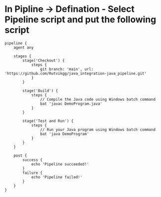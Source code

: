 # In Pipline -> Defination - Select Pipeline script and put the following script
    pipeline {
        agent any
    
        stages {
            stage('Checkout') {
                steps {
                    git branch: 'main', url: 'https://github.com/Rutvikgg/java_integration-java_pipeline.git'
                }
            }
    
            stage('Build') {
                steps {
                    // Compile the Java code using Windows batch command
                    bat 'javac DemoProgram.java'
                }
            }
    
            stage('Test and Run') {
                steps {
                    // Run your Java program using Windows batch command
                    bat 'java DemoProgram'
                }
            }
        }
    
        post {
            success {
                echo 'Pipeline succeeded!'
            }
            failure {
                echo 'Pipeline failed!'
            }
        }
    }
